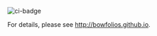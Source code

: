 ![ci-badge](https://github.com/rainbowwarriorconnection/rainbowwarriorconnection/workflows/ci-bowfolios/badge.svg)


For details, please see http://bowfolios.github.io.
